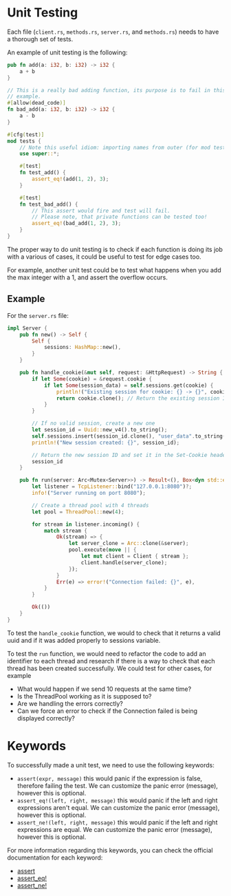 # Unit Testing

Each file (`client.rs`, `methods.rs`, `server.rs`, and `methods.rs`) needs to have a thorough set of tests. 

An example of unit testing is the following:
```rust
pub fn add(a: i32, b: i32) -> i32 {
    a + b
}

// This is a really bad adding function, its purpose is to fail in this
// example.
#[allow(dead_code)]
fn bad_add(a: i32, b: i32) -> i32 {
    a - b
}

#[cfg(test)]
mod tests {
    // Note this useful idiom: importing names from outer (for mod tests) scope.
    use super::*;

    #[test]
    fn test_add() {
        assert_eq!(add(1, 2), 3);
    }

    #[test]
    fn test_bad_add() {
        // This assert would fire and test will fail.
        // Please note, that private functions can be tested too!
        assert_eq!(bad_add(1, 2), 3);
    }
}
```

The proper way to do unit testing is to check if each function is doing its job with a various of cases, it could be useful to test for edge cases too.

For example, another unit test could be to test what happens when you add the max integer with a 1, and assert the overflow occurs.

## Example

For the `server.rs` file:
```rust
impl Server {
    pub fn new() -> Self {
        Self {
            sessions: HashMap::new(),
        }
    }

    pub fn handle_cookie(&mut self, request: &HttpRequest) -> String {
        if let Some(cookie) = &request.cookie {
            if let Some(session_data) = self.sessions.get(cookie) {
                println!("Existing session for cookie: {} -> {}", cookie, session_data);
                return cookie.clone(); // Return the existing session ID
            }
        }

        // If no valid session, create a new one
        let session_id = Uuid::new_v4().to_string();
        self.sessions.insert(session_id.clone(), "user_data".to_string());
        println!("New session created: {}", session_id);

        // Return the new session ID and set it in the Set-Cookie header
        session_id
    }

    pub fn run(server: Arc<Mutex<Server>>) -> Result<(), Box<dyn std::error::Error>> {
        let listener = TcpListener::bind("127.0.0.1:8080")?;
        info!("Server running on port 8080");

        // Create a thread pool with 4 threads
        let pool = ThreadPool::new(4);

        for stream in listener.incoming() {
            match stream {
                Ok(stream) => {
                    let server_clone = Arc::clone(&server);
                    pool.execute(move || {
                        let mut client = Client { stream };
                        client.handle(server_clone);
                    });
                }
                Err(e) => error!("Connection failed: {}", e),
            }
        }

        Ok(())
    }
}
```

To test the `handle_cookie` function, we would to check that it returns a valid uuid and if it was added properly to sessions variable.

To test the `run` function, we would need to refactor the code to add an identifier to each thread and research if there is a way to check that each thread has been created successfully. We could test for other cases, for example
- What would happen if we send 10 requests at the same time? 
- Is the ThreadPool working as it is supposed to? 
- Are we handling the errors correctly? 
- Can we force an error to check if the Connection failed is being displayed correctly?

# Keywords
To successfully made a unit test, we need to use the following keywords:
- `assert(expr, message)` this would panic if the expression is false, therefore failing the test. We can customize the panic error (message), however this is optional.
- `assert_eq!(left, right, message)` this would panic if the left and right expressions aren't equal. We can customize the panic error (message), however this is optional.
- `assert_ne!(left, right, message)` this would panic if the left and right expressions are equal. We can customize the panic error (message), however this is optional.

For more information regarding this keywords, you can check the official documentation for each keyword:
- [assert](https://doc.rust-lang.org/std/macro.assert.html)
- [assert_eq!](https://doc.rust-lang.org/std/macro.assert_eq.html)
- [assert_ne!](https://doc.rust-lang.org/std/macro.assert_ne.html)
